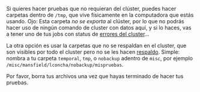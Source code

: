 Si quieres hacer pruebas que no requieran del clúster, puedes hacer carpetas dentro de  `/tmp`, que vive físicamente en la computadora que estás usando. Ojo: Esta carpeta *no se exporta* al clúster, por lo que no podrás hacer uso de ningún comando de cluster con datos aquí, y si lo haces, vas a tener uno de tus jobs con status de [errores del cluster](./Cluster:-Errores-del-cluster)...

La otra opción es usar la carpetas que no se respaldan en el cluster, que son visibles por todo el cluster pero no se les hacen [respaldo](./Cluster:-Respaldo-de-datos). Simple: nombra a tu carpeta `temporal`, `tmp`, o `nobackup` adentro de `misc`, por ejemplo `/misc/mansfield/lconcha/nobackup/mispruebas`.

Por favor, borra tus archivos una vez que hayas terminado de hacer tus pruebas.
